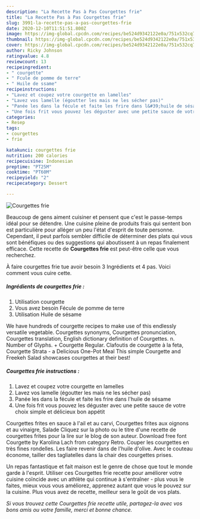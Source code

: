 ```yaml
---
description: "La Recette Pas à Pas Courgettes frie"
title: "La Recette Pas à Pas Courgettes frie"
slug: 3991-la-recette-pas-a-pas-courgettes-frie
date: 2020-12-10T11:51:51.800Z
image: https://img-global.cpcdn.com/recipes/be524d9342122e0a/751x532cq70/courgettes-frie-photo-principale-de-la-recette.jpg
thumbnail: https://img-global.cpcdn.com/recipes/be524d9342122e0a/751x532cq70/courgettes-frie-photo-principale-de-la-recette.jpg
cover: https://img-global.cpcdn.com/recipes/be524d9342122e0a/751x532cq70/courgettes-frie-photo-principale-de-la-recette.jpg
author: Ricky Johnson
ratingvalue: 4.8
reviewcount: 13
recipeingredient:
- " courgette"
- " Fcule de pomme de terre"
- " Huile de ssame"
recipeinstructions:
- "Lavez et coupez votre courgette en lamelles"
- "Lavez vos lamelle (égoutter les mais ne les sécher pas)"
- "Panée les dans la fécule et faite les frire dans l&#39;huile de sésame"
- "Une fois frit vous pouvez les déguster avec une petite sauce de votre choix simple et délicieux bon appétit"
categories:
- Resep
tags:
- courgettes
- frie

katakunci: courgettes frie 
nutrition: 200 calories
recipecuisine: Indonesian
preptime: "PT25M"
cooktime: "PT60M"
recipeyield: "2"
recipecategory: Dessert

---
```



![Courgettes frie](https://img-global.cpcdn.com/recipes/be524d9342122e0a/751x532cq70/courgettes-frie-photo-principale-de-la-recette.jpg)

Beaucoup de gens aiment cuisiner et pensent que c'est le passe-temps idéal pour se détendre. Une cuisine pleine de produits frais qui sentent bon est particulière pour alléger un peu l'état d'esprit de toute personne. Cependant, il peut parfois sembler difficile de déterminer des plats qui vous sont bénéfiques ou des suggestions qui aboutissent à un repas finalement efficace. Cette recette de <strong> Courgettes frie </strong> est peut-être celle que vous recherchez.

<!--inarticleads1-->

À faire courgettes frie tue avoir besoin 3 Ingrédients et 4 pas. Voici comment vous cuire cette.

##### Ingrédients de courgettes frie :

1. Utilisation  courgette
1. Vous avez besoin  Fécule de pomme de terre
1. Utilisation  Huile de sésame


We have hundreds of courgette recipes to make use of this endlessly versatile vegetable. Courgettes synonyms, Courgettes pronunciation, Courgettes translation, English dictionary definition of Courgettes. n. Number of Glyphs. + Courgette Regular. Clafoutis de courgette à la feta, Courgette Strata - a Delicious One-Pot Meal This simple Courgette and Freekeh Salad showcases courgettes at their best! 

<!--inarticleads2-->

##### Courgettes frie instructions :

1. Lavez et coupez votre courgette en lamelles
1. Lavez vos lamelle (égoutter les mais ne les sécher pas)
1. Panée les dans la fécule et faite les frire dans l&#39;huile de sésame
1. Une fois frit vous pouvez les déguster avec une petite sauce de votre choix simple et délicieux bon appétit


Courgettes frites en sauce à l&#39;ail et au carvi, Courgettes frites aux oignons et au vinaigre, Salade Cliquez sur la photo ou le titre d&#39;une recette de courgettes frites pour la lire sur le blog de son auteur. Download free font Courgette by Karolina Lach from category Retro. Couper les courgettes en très fines rondelles. Les faire revenir dans de l&#39;huile d&#39;olive. Avec le couteau économe, tailler des tagliatelles dans la chair des courgettes prises. 

<!--inarticleads1-->

<p>
Un repas fantastique et fait maison est le genre de chose que tout le monde garde à l'esprit. Utiliser ces Courgettes frie recette pour améliorer votre cuisine coïncide avec un athlète qui continue à s'entraîner - plus vous le faites, mieux vous vous améliorez, apprenez autant que vous le pouvez sur la cuisine. Plus vous avez de recette, meilleur sera le goût de vos plats.
</p>

<p>
<i>Si vous trouvez cette Courgettes frie recette utile, partagez-la avec vos bons amis ou votre famille, merci et bonne chance.</i>
</p>
